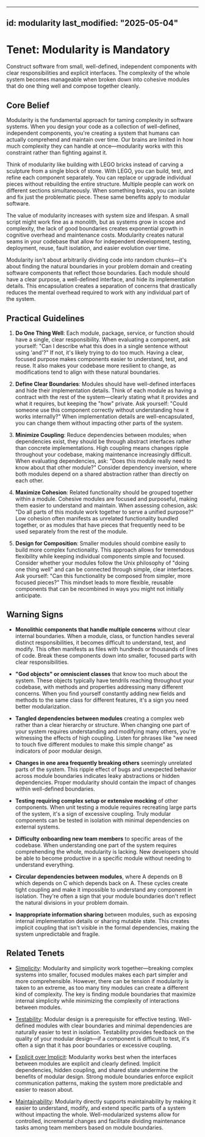 ______________________________________________________________________

## id: modularity last_modified: "2025-05-04"

# Tenet: Modularity is Mandatory

Construct software from small, well-defined, independent components with clear responsibilities and explicit interfaces. The complexity of the whole system becomes manageable when broken down into cohesive modules that do one thing well and compose together cleanly.

## Core Belief

Modularity is the fundamental approach for taming complexity in software systems. When you design your code as a collection of well-defined, independent components, you're creating a system that humans can actually comprehend and maintain over time. Our brains are limited in how much complexity they can handle at once—modularity works with this constraint rather than fighting against it.

Think of modularity like building with LEGO bricks instead of carving a sculpture from a single block of stone. With LEGO, you can build, test, and refine each component separately. You can replace or upgrade individual pieces without rebuilding the entire structure. Multiple people can work on different sections simultaneously. When something breaks, you can isolate and fix just the problematic piece. These same benefits apply to modular software.

The value of modularity increases with system size and lifespan. A small script might work fine as a monolith, but as systems grow in scope and complexity, the lack of good boundaries creates exponential growth in cognitive overhead and maintenance costs. Modularity creates natural seams in your codebase that allow for independent development, testing, deployment, reuse, fault isolation, and easier evolution over time.

Modularity isn't about arbitrarily dividing code into random chunks—it's about finding the natural boundaries in your problem domain and creating software components that reflect those boundaries. Each module should have a clear purpose, a well-defined interface, and hide its implementation details. This encapsulation creates a separation of concerns that drastically reduces the mental overhead required to work with any individual part of the system.

## Practical Guidelines

1. **Do One Thing Well**: Each module, package, service, or function should have a single, clear responsibility. When evaluating a component, ask yourself: "Can I describe what this does in a single sentence without using 'and'?" If not, it's likely trying to do too much. Having a clear, focused purpose makes components easier to understand, test, and reuse. It also makes your codebase more resilient to change, as modifications tend to align with these natural boundaries.

1. **Define Clear Boundaries**: Modules should have well-defined interfaces and hide their implementation details. Think of each module as having a contract with the rest of the system—clearly stating what it provides and what it requires, but keeping the "how" private. Ask yourself: "Could someone use this component correctly without understanding how it works internally?" When implementation details are well-encapsulated, you can change them without impacting other parts of the system.

1. **Minimize Coupling**: Reduce dependencies between modules; when dependencies exist, they should be through abstract interfaces rather than concrete implementations. High coupling means changes ripple throughout your codebase, making maintenance increasingly difficult. When evaluating dependencies, ask: "Does this module really need to know about that other module?" Consider dependency inversion, where both modules depend on a shared abstraction rather than directly on each other.

1. **Maximize Cohesion**: Related functionality should be grouped together within a module. Cohesive modules are focused and purposeful, making them easier to understand and maintain. When assessing cohesion, ask: "Do all parts of this module work together to serve a unified purpose?" Low cohesion often manifests as unrelated functionality bundled together, or as modules that have pieces that frequently need to be used separately from the rest of the module.

1. **Design for Composition**: Smaller modules should combine easily to build more complex functionality. This approach allows for tremendous flexibility while keeping individual components simple and focused. Consider whether your modules follow the Unix philosophy of "doing one thing well" and can be connected through simple, clear interfaces. Ask yourself: "Can this functionality be composed from simpler, more focused pieces?" This mindset leads to more flexible, reusable components that can be recombined in ways you might not initially anticipate.

## Warning Signs

- **Monolithic components that handle multiple concerns** without clear internal boundaries. When a module, class, or function handles several distinct responsibilities, it becomes difficult to understand, test, and modify. This often manifests as files with hundreds or thousands of lines of code. Break these components down into smaller, focused parts with clear responsibilities.

- **"God objects" or omniscient classes** that know too much about the system. These objects typically have tendrils reaching throughout your codebase, with methods and properties addressing many different concerns. When you find yourself constantly adding new fields and methods to the same class for different features, it's a sign you need better modularization.

- **Tangled dependencies between modules** creating a complex web rather than a clear hierarchy or structure. When changing one part of your system requires understanding and modifying many others, you're witnessing the effects of high coupling. Listen for phrases like "we need to touch five different modules to make this simple change" as indicators of poor modular design.

- **Changes in one area frequently breaking others** seemingly unrelated parts of the system. This ripple effect of bugs and unexpected behavior across module boundaries indicates leaky abstractions or hidden dependencies. Proper modularity should contain the impact of changes within well-defined boundaries.

- **Testing requiring complex setup or extensive mocking** of other components. When unit testing a module requires recreating large parts of the system, it's a sign of excessive coupling. Truly modular components can be tested in isolation with minimal dependencies on external systems.

- **Difficulty onboarding new team members** to specific areas of the codebase. When understanding one part of the system requires comprehending the whole, modularity is lacking. New developers should be able to become productive in a specific module without needing to understand everything.

- **Circular dependencies between modules**, where A depends on B which depends on C which depends back on A. These cycles create tight coupling and make it impossible to understand any component in isolation. They're often a sign that your module boundaries don't reflect the natural divisions in your problem domain.

- **Inappropriate information sharing** between modules, such as exposing internal implementation details or sharing mutable state. This creates implicit coupling that isn't visible in the formal dependencies, making the system unpredictable and fragile.

## Related Tenets

- [Simplicity](/tenets/simplicity.md): Modularity and simplicity work together—breaking complex systems into smaller, focused modules makes each part simpler and more comprehensible. However, there can be tension if modularity is taken to an extreme, as too many tiny modules can create a different kind of complexity. The key is finding module boundaries that maximize internal simplicity while minimizing the complexity of interactions between modules.

- [Testability](/tenets/testability.md): Modular design is a prerequisite for effective testing. Well-defined modules with clear boundaries and minimal dependencies are naturally easier to test in isolation. Testability provides feedback on the quality of your modular design—if a component is difficult to test, it's often a sign that it has poor boundaries or excessive coupling.

- [Explicit over Implicit](/tenets/explicit-over-implicit.md): Modularity works best when the interfaces between modules are explicit and clearly defined. Implicit dependencies, hidden coupling, and shared state undermine the benefits of modular design. Strong module boundaries enforce explicit communication patterns, making the system more predictable and easier to reason about.

- [Maintainability](/tenets/maintainability.md): Modularity directly supports maintainability by making it easier to understand, modify, and extend specific parts of a system without impacting the whole. Well-modularized systems allow for controlled, incremental changes and facilitate dividing maintenance tasks among team members based on module boundaries.
